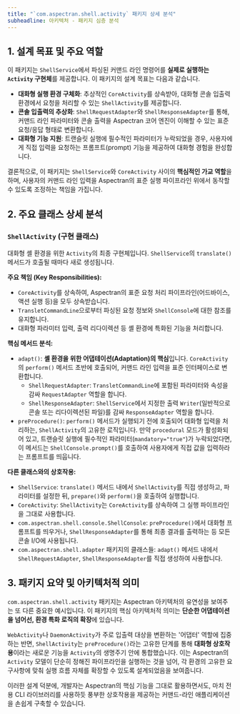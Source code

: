 ```yaml
---
title: "`com.aspectran.shell.activity` 패키지 상세 분석"
subheadline: 아키텍처 - 패키지 심층 분석
---
```


## 1. 설계 목표 및 주요 역할

이 패키지는 `ShellService`에서 파싱된 커맨드 라인 명령어를 **실제로 실행하는 `Activity` 구현체**를 제공합니다. 이 패키지의 설계 목표는 다음과 같습니다.

-   **대화형 실행 환경 구체화**: 추상적인 `CoreActivity`를 상속받아, 대화형 콘솔 입출력 환경에서 요청을 처리할 수 있는 `ShellActivity`를 제공합니다.
-   **콘솔 입출력의 추상화**: `ShellRequestAdapter`와 `ShellResponseAdapter`를 통해, 커맨드 라인 파라미터와 콘솔 출력을 Aspectran 코어 엔진이 이해할 수 있는 표준 요청/응답 형태로 변환합니다.
-   **대화형 기능 지원**: 트랜슬릿 실행에 필수적인 파라미터가 누락되었을 경우, 사용자에게 직접 입력을 요청하는 프롬프트(prompt) 기능을 제공하여 대화형 경험을 완성합니다.

결론적으로, 이 패키지는 `ShellService`와 `CoreActivity` 사이의 **핵심적인 가교 역할**을 하며, 사용자의 커맨드 라인 입력을 Aspectran의 표준 실행 파이프라인 위에서 동작할 수 있도록 조정하는 책임을 가집니다.

## 2. 주요 클래스 상세 분석

### `ShellActivity` (구현 클래스)

대화형 셸 환경을 위한 `Activity`의 최종 구현체입니다. `ShellService`의 `translate()` 메서드가 호출될 때마다 새로 생성됩니다.

**주요 책임 (Key Responsibilities):**
-   `CoreActivity`를 상속하여, Aspectran의 표준 요청 처리 파이프라인(어드바이스, 액션 실행 등)을 모두 상속받습니다.
-   `TransletCommandLine`으로부터 파싱된 요청 정보와 `ShellConsole`에 대한 참조를 유지합니다.
-   대화형 파라미터 입력, 출력 리다이렉션 등 셸 환경에 특화된 기능을 처리합니다.

**핵심 메서드 분석:**
-   `adapt()`: **셸 환경을 위한 어댑테이션(Adaptation)의 핵심**입니다. `CoreActivity`의 `perform()` 메서드 초반에 호출되어, 커맨드 라인 입력을 표준 인터페이스로 변환합니다.
    -   `ShellRequestAdapter`: `TransletCommandLine`에 포함된 파라미터와 속성을 감싸 `RequestAdapter` 역할을 합니다.
    -   `ShellResponseAdapter`: `ShellService`에서 지정한 출력 `Writer`(일반적으로 콘솔 또는 리다이렉션된 파일)를 감싸 `ResponseAdapter` 역할을 합니다.
-   `preProcedure()`: `perform()` 메서드가 실행되기 전에 호출되어 대화형 입력을 처리하는, `ShellActivity`의 고유한 로직입니다. 만약 `procedural` 모드가 활성화되어 있고, 트랜슬릿 실행에 필수적인 파라미터(`mandatory="true"`)가 누락되었다면, 이 메서드는 `ShellConsole.prompt()`를 호출하여 사용자에게 직접 값을 입력하라는 프롬프트를 띄웁니다.

**다른 클래스와의 상호작용:**
-   `ShellService`: `translate()` 메서드 내에서 `ShellActivity`를 직접 생성하고, 파라미터를 설정한 뒤, `prepare()`와 `perform()`을 호출하여 실행합니다.
-   `CoreActivity`: `ShellActivity`는 `CoreActivity`를 상속하여 그 실행 파이프라인을 그대로 사용합니다.
-   `com.aspectran.shell.console.ShellConsole`: `preProcedure()`에서 대화형 프롬프트를 띄우거나, `ShellResponseAdapter`를 통해 최종 결과를 출력하는 등 모든 콘솔 I/O에 사용됩니다.
-   `com.aspectran.shell.adapter` 패키지의 클래스들: `adapt()` 메서드 내에서 `ShellRequestAdapter`, `ShellResponseAdapter`를 직접 생성하여 사용합니다.

## 3. 패키지 요약 및 아키텍처적 의미

`com.aspectran.shell.activity` 패키지는 Aspectran 아키텍처의 유연성을 보여주는 또 다른 중요한 예시입니다. 이 패키지의 핵심 아키텍처적 의미는 **단순한 어댑테이션을 넘어선, 환경 특화 로직의 확장**에 있습니다.

`WebActivity`나 `DaemonActivity`가 주로 입출력 대상을 변환하는 '어댑터' 역할에 집중하는 반면, `ShellActivity`는 `preProcedure()`라는 고유한 단계를 통해 **대화형 상호작용**이라는 새로운 기능을 `Activity`의 생명주기 안에 통합했습니다. 이는 Aspectran의 `Activity` 모델이 단순히 정해진 파이프라인을 실행하는 것을 넘어, 각 환경의 고유한 요구사항에 맞춰 실행 흐름 자체를 확장할 수 있도록 설계되었음을 보여줍니다.

이러한 설계 덕분에, 개발자는 Aspectran의 핵심 기능을 그대로 활용하면서도, 마치 전용 CLI 라이브러리를 사용하듯 풍부한 상호작용을 제공하는 커맨드-라인 애플리케이션을 손쉽게 구축할 수 있습니다.
